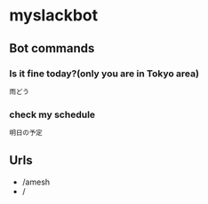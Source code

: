 # myslackbot

## Bot commands

### Is it fine today?(only you are in Tokyo area)

```txt
雨どう
```

### check my schedule

```txt
明日の予定
```

## Urls

- /amesh
- /
